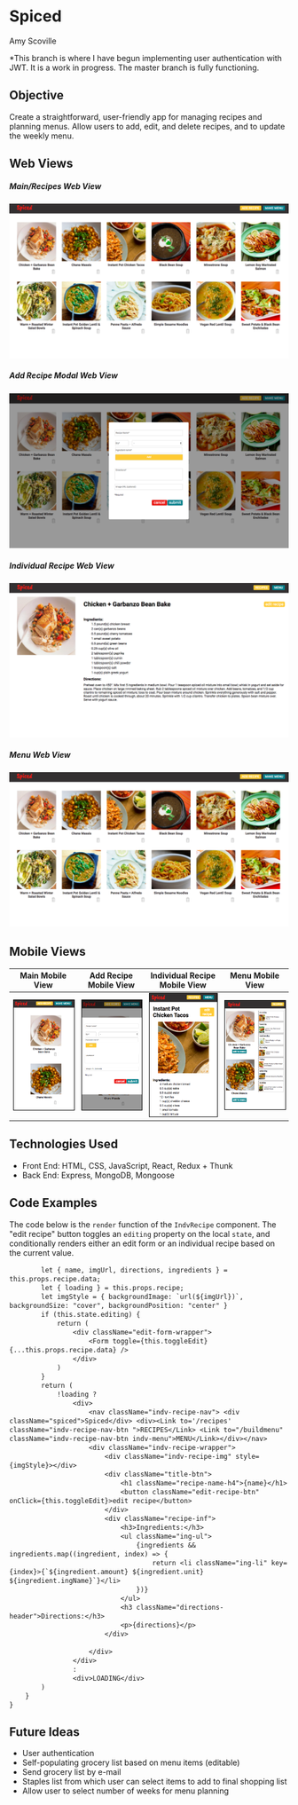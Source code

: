 # Spiced

Amy Scoville

*This branch is where I have begun implementing user authentication with JWT. It is a work in progress. The master branch is fully functioning.

## Objective

Create a straightforward, user-friendly app for managing recipes and planning menus. Allow users to add, edit, and delete recipes, and to update the weekly menu. 

## Web Views

##### Main/Recipes Web View
![recipes-web](client/readme-images/web-recipes.png)

##### Add Recipe Modal Web View
![recipe-modal](client/readme-images/web-form.png)

##### Individual Recipe Web View
![individual-recipe-web](client/readme-images/web-indv.png)

##### Menu Web View
![menu-web](client/readme-images/web-recipes.png)

## Mobile Views

Main Mobile View | Add Recipe Mobile View | Individual Recipe Mobile View | Menu Mobile View
--- | --- | --- | ---
<img style="border: 1px solid black;" alt="main-mobile-view" src="client/readme-images/mobile-recipes.png" width="200" height="auto"> | <img style="border: 1px solid black;" alt="add-recipe-mobile-view" src="client/readme-images/mobile-form.png" width="200" height="auto"> | <img style="border: 1px solid black;" alt="indv-recipe-mobile-view" src="client/readme-images/mobile-indv.png" width="200" height="auto"> | <img style="border: 1px solid black;" alt="menu-mobile-view" src="client/readme-images/mobile-menu.png" width="200" height="auto">


## Technologies Used
* Front End: HTML, CSS, JavaScript, React, Redux + Thunk
* Back End: Express, MongoDB, Mongoose

## Code Examples

The code below is the `render` function of the `IndvRecipe` component. The "edit recipe" button toggles an `editing` property on the local `state`, and conditionally renders either an edit form or an individual recipe based on the current value.

```render() {
        let { name, imgUrl, directions, ingredients } = this.props.recipe.data;
        let { loading } = this.props.recipe;
        let imgStyle = { backgroundImage: `url(${imgUrl})`, backgroundSize: "cover", backgroundPosition: "center" }
        if (this.state.editing) {
            return (
                <div className="edit-form-wrapper">
                    <Form toggle={this.toggleEdit}{...this.props.recipe.data} />
                </div>
            )
        }
        return (
            !loading ?
                <div>
                    <nav className="indv-recipe-nav"> <div className="spiced">Spiced</div> <div><Link to='/recipes' className="indv-recipe-nav-btn ">RECIPES</Link> <Link to="/buildmenu" className="indv-recipe-nav-btn indv-menu">MENU</Link></div></nav>
                    <div className="indv-recipe-wrapper">
                        <div className="indv-recipe-img" style={imgStyle}></div>
                        <div className="title-btn">
                            <h1 className="recipe-name-h4">{name}</h1>
                            <button className="edit-recipe-btn" onClick={this.toggleEdit}>edit recipe</button>
                        </div>
                        <div className="recipe-inf">
                            <h3>Ingredients:</h3>
                            <ul className="ing-ul">
                                {ingredients && ingredients.map((ingredient, index) => {
                                    return <li className="ing-li" key={index}>{`${ingredient.amount} ${ingredient.unit} ${ingredient.ingName}`}</li>
                                })}
                            </ul>
                            <h3 className="directions-header">Directions:</h3>
                            <p>{directions}</p>
                        </div>

                    </div>
                </div>
                :
                <div>LOADING</div>
        )
    }
}
```

## Future Ideas

* User authentication
* Self-populating grocery list based on menu items (editable)
* Send grocery list by e-mail
* Staples list from which user can select items to add to final shopping list
* Allow user to select number of weeks for menu planning
